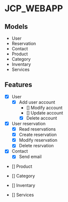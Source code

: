 # JCP_WEBAPP

## Models

- User
- Reservation
- Contact
- Product
- Category
- Inventary
- Services

## Features

- [x] User
    - [x] Add user account
        - [] Modify account
        - [] Update account
        - [x] Delete account

- [x] User reservation
    - [x] Read reservations
    - [x] Create reservation
    - [x] Modify reservation
    - [x] Delete resrvation

- [x] Contact
    -[x] Send email

- [] Product

- [] Category

- [] Inventary

- [] Services

